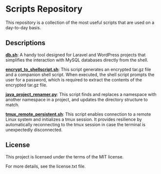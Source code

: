 # Scripts Repository

This repository is a collection of the most useful scripts that are used on a day-to-day basis. 

## Descriptions 

[**db.sh**](https://github.com/hansonxyz/Scripts/blob/main/db.sh): A handy tool designed for Laravel and WordPress projects that simplifies the interaction with MySQL databases directly from the shell.

[**encrypt_to_shellscript.sh**](https://github.com/hansonxyz/Scripts/blob/main/encrypt_to_shellscript.sh): This script generates an encrypted tar.gz file and a companion shell script. When executed, the shell script prompts the user for a password, which is required to extract the contents of the encrypted tar.gz file.

[**java_project_renamer.py**](https://github.com/hansonxyz/Scripts/blob/main/java_project_renamer.py): This script finds and replaces a namespace with another namespace in a project, and updates the directory structure to match.

[**tmux_remote_persistent.sh**](https://github.com/hansonxyz/Scripts/blob/main/tmus_remote_persistent.sh): This script enables connection to a remote Linux system and initializes a tmux session. It provides resilience by automatically reconnecting to the tmux session in case the terminal is unexpectedly disconnected.

## License

This project is licensed under the terms of the MIT license.

For more details, see the license.txt file.
